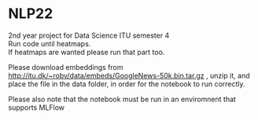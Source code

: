 # NLP22
2nd year project for Data Science ITU semester 4 <br>
Run code until heatmaps. <br>
If heatmaps are wanted please run that part too. <br>

Please download embeddings from http://itu.dk/~robv/data/embeds/GoogleNews-50k.bin.tar.gz , unzip it, and place the file in the data folder, in order for the notebook to run correctly.

Please also note that the notebook must be run in an enviromnent that supports MLFlow
